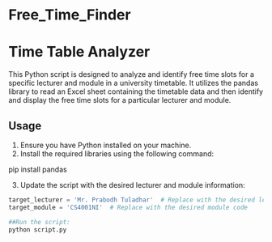 # Free_Time_Finder

# Time Table Analyzer

This Python script is designed to analyze and identify free time slots for a specific lecturer and module in a university timetable. It utilizes the pandas library to read an Excel sheet containing the timetable data and then identify and display the free time slots for a particular lecturer and module.

## Usage

1. Ensure you have Python installed on your machine.
2. Install the required libraries using the following command:

pip install pandas

3. Update the script with the desired lecturer and module information:
```python
target_lecturer = 'Mr. Prabodh Tuladhar'  # Replace with the desired lecturer's name
target_module = 'CS4001NI'  # Replace with the desired module code

##Run the script:
python script.py
